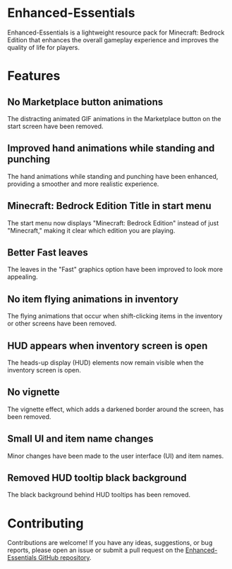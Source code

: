 # Enhanced-Essentials

Enhanced-Essentials is a lightweight resource pack for Minecraft: Bedrock Edition that enhances the overall gameplay experience and improves the quality of life for players.


# Features

## No Marketplace button animations
The distracting animated GIF animations in the Marketplace button on the start screen have been removed.

## Improved hand animations while standing and punching
The hand animations while standing and punching have been enhanced, providing a smoother and more realistic experience.

## Minecraft: Bedrock Edition Title in start menu
The start menu now displays "Minecraft: Bedrock Edition" instead of just "Minecraft," making it clear which edition you are playing.

## Better Fast leaves
The leaves in the "Fast" graphics option have been improved to look more appealing.

## No item flying animations in inventory
The flying animations that occur when shift-clicking items in the inventory or other screens have been removed.

## HUD appears when inventory screen is open

The heads-up display (HUD) elements now remain visible when the inventory screen is open.

## No vignette
The vignette effect, which adds a darkened border around the screen, has been removed.


## Small UI and item name changes
Minor changes have been made to the user interface (UI) and item names.

## Removed HUD tooltip black background
The black background behind HUD tooltips has been removed.


# Contributing

Contributions are welcome! If you have any ideas, suggestions, or bug reports, please open an issue or submit a pull request on the [Enhanced-Essentials GitHub repository](https://github.com/theparash/Enhanced-Essentials).


